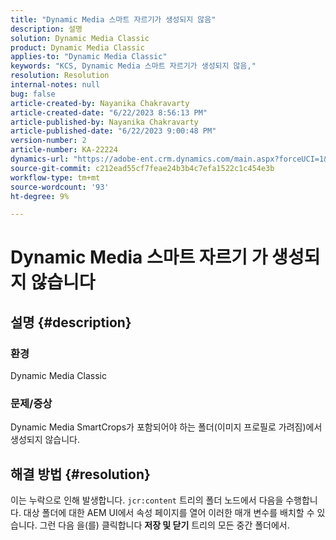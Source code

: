 ```yaml
---
title: "Dynamic Media 스마트 자르기가 생성되지 않음"
description: 설명
solution: Dynamic Media Classic
product: Dynamic Media Classic
applies-to: "Dynamic Media Classic"
keywords: "KCS, Dynamic Media 스마트 자르기가 생성되지 않음,"
resolution: Resolution
internal-notes: null
bug: false
article-created-by: Nayanika Chakravarty
article-created-date: "6/22/2023 8:56:13 PM"
article-published-by: Nayanika Chakravarty
article-published-date: "6/22/2023 9:00:48 PM"
version-number: 2
article-number: KA-22224
dynamics-url: "https://adobe-ent.crm.dynamics.com/main.aspx?forceUCI=1&pagetype=entityrecord&etn=knowledgearticle&id=31c3c432-3f11-ee11-8f6d-6045bd006d92"
source-git-commit: c212ead55cf7feae24b3b4c7efa1522c1c454e3b
workflow-type: tm+mt
source-wordcount: '93'
ht-degree: 9%

---
```


# Dynamic Media 스마트 자르기 가 생성되지 않습니다

## 설명 {#description}


### 환경

Dynamic Media Classic

### 문제/증상

Dynamic Media SmartCrops가 포함되어야 하는 폴더(이미지 프로필로 가려짐)에서 생성되지 않습니다.


## 해결 방법 {#resolution}


이는 누락으로 인해 발생합니다. `jcr:content` 트리의 폴더 노드에서 다음을 수행합니다. 대상 폴더에 대한 AEM UI에서 속성 페이지를 열어 이러한 매개 변수를 배치할 수 있습니다. 그런 다음 을(를) 클릭합니다 <b>저장 및 닫기</b> 트리의 모든 중간 폴더에서.
